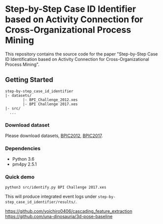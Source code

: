 # Step-by-Step Case ID Identifier based on Activity Connection for Cross-Organizational Process Mining

This repository contains the source code for the paper "Step-by-Step Case ID Identification based on Activity Connection for Cross-Organizational Process Mining".


## Getting Started
```
step-by-step_case_id_identifier
|- datasets/
        |- BPI_Challenge_2012.xes
        |- BPI Challenge 2017.xes
|- src/
  ...
```

### Download dataset
Please download datasets, [BPIC2012](https://data.4tu.nl/articles/dataset/BPI_Challenge_2012/12689204), [BPIC2017](https://data.4tu.nl/articles/dataset/BPI_Challenge_2017/12696884).

### Dependencies
- Python 3.6
- pm4py 2.5.1

### Quick demo
`python3 src/identify.py BPI Challenge 2017.xes`

This will produce integrated event logs under `step-by-step_case_id_identifier/results/`.


https://github.com/yoichiro0406/cascading_feature_extraction
https://github.com/una-dinosauria/3d-pose-baseline
